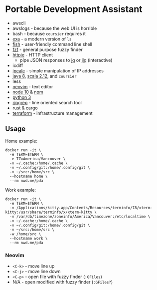 # Portable Development Assistant

  - awscli
  - awslogs - because the web UI is horrible
  - bash - because `coursier` requires it
  - [exa][exa] - a modern version of `ls`
  - [fish][fish] - user-friendly command line shell
  - [fzf][fzf] - general purpose fuzzy finder
  - [httpie][http] - HTTP client
    - pipe JSON responses to [jq][jq] or [jiq][jiq] (interactive)
  - icdiff
  - [ipcalc][calc] - simple manipulation of IP addresses
  - [java 8][jdk8], [scala 2.12][scala], and `coursier`
  - less
  - [neovim][nvim] - text editor
  - [node 10][node] & [npm][npm]
  - [python 3][py3]
  - [ripgrep][rg] - line oriented search tool
  - rust & cargo
  - [terraform][terra] - infrastructure management

[calc]:  https://linux.die.net/man/1/ipcalc
[exa]:   https://the.exa.website/
[fish]:  https://fishshell.com/docs/current/tutorial.html
[fzf]:   https://github.com/junegunn/fzf#-
[http]:   https://httpie.org/doc#usage
[jdk8]:  https://openjdk.java.net/projects/jdk8/
[jiq]:   https://github.com/fiatjaf/jiq
[jq]:    https://stedolan.github.io/jq/manual/
[node]:  https://nodejs.org/dist/latest-v10.x/docs/api/
[npm]:   https://docs.npmjs.com/cli-documentation/
[py3]:   https://docs.python.org/3/library/
[nvim]:  https://neovim.io/doc/user/
[rg]:    https://github.com/BurntSushi/ripgrep/blob/master/GUIDE.md#user-guide
[scala]: https://www.scala-lang.org/api/2.12.8/
[terra]: https://www.terraform.io/docs/cli-index.html

## Usage

Home example:
```
docker run -it \
  -e TERM=$TERM \
  -e TZ=America/Vancouver \
  -v ~/.cache:/home/.cache \
  -v ~/.config/git:/home/.config/git \
  -v ~/src:/home/src \
  --hostname home \
  --rm nwd.me/pda
```

Work example:
```
docker run -it \
  -e TERM=$TERM \
  -v /Applications/kitty.app/Contents/Resources/terminfo/78/xterm-kitty:/usr/share/terminfo/x/xterm-kitty \
  -v /var/db/timezone/zoneinfo/America/Vancouver:/etc/localtime \
  -v ~/.cache:/home/.cache \
  -v ~/.config/git:/home/.config/git \
  -v ~/src:/home/src \
  -w /home/src \
  --hostname work \
  --rm nwd.me/pda
```

### Neovim

  - `<C-k>` - move line up
  - `<C-j>` - move line down
  - `<C-p>` - open file with fuzzy finder (`:GFiles`)
  - N/A - open modified with fuzzy finder (`:GFiles?`)
